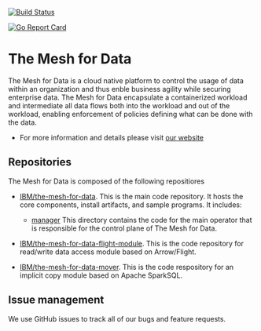 [![Build Status](https://travis-ci.com/IBM/the-mesh-for-data.svg?branch=master)](https://travis-ci.com/IBM/the-mesh-for-data "Travis")

[![Go Report Card](https://goreportcard.com/badge/github.com/IBM/the-mesh-for-data)](https://goreportcard.com/report/github.com/IBM/the-mesh-for-data)

# The Mesh for Data

The Mesh for Data is a cloud native platform to control the usage of data within an organization and thus enble business agility while securing enterprise data.  The Mesh for Data encapsulate a containerized workload and intermediate all data flows both into the workload and out of the workload, enabling enforcement of policies defining what can be done with the data.

- For more information and details please visit [our website](https://ibm.github.io/the-mesh-for-data/)

## Repositories

The Mesh for Data is composed of the following repositiores

- [IBM/the-mesh-for-data](https://github.com/IBM/the-mesh-for-data). This is the main code repository. It hosts the core components, install artifacts, and sample programs. It includes:

  - [manager](manager) This directory contains the code for the main operator that is responsible for the control plane of The Mesh for Data.

- [IBM/the-mesh-for-data-flight-module](https://github.com/IBM/the-mesh-for-data-flight-module). This is the code repository for read/write data access module based on Arrow/Flight.

- [IBM/the-mesh-for-data-mover](https://github.com/IBM/the-mesh-for-data-mover). This is the code respository for an implicit copy module based on Apache SparkSQL.

## Issue management

We use GitHub issues to track all of our bugs and feature requests.
